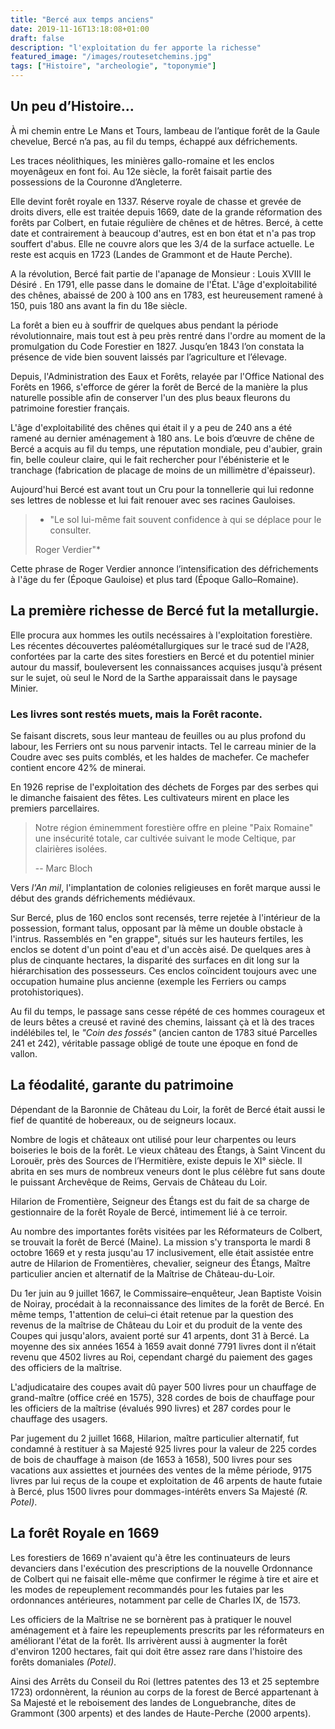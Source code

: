 ```yaml
---
title: "Bercé aux temps anciens"
date: 2019-11-16T13:18:08+01:00
draft: false
description: "l'exploitation du fer apporte la richesse"
featured_image: "/images/routesetchemins.jpg"
tags: ["Histoire", "archeologie", "toponymie"]
---
```


## Un peu d’Histoire…

À mi chemin entre Le Mans et Tours, lambeau de l’antique forêt de la Gaule chevelue, Bercé n’a pas, au fil du temps, échappé aux défrichements.

Les traces néolithiques, les minières gallo-romaine et les enclos moyenâgeux en font foi. 
Au 12e siècle, la forêt faisait partie des possessions de la Couronne d’Angleterre.

Elle devint forêt royale en 1337. Réserve royale de chasse et grevée de droits divers, 
elle est traitée depuis 1669, date de la grande réformation des forêts par Colbert, 
en futaie régulière de chênes et de hêtres. Bercé, à cette date et contrairement à beaucoup d'autres, est en bon état et n'a pas trop souffert d'abus. Elle ne couvre alors que les 3/4 de la surface actuelle. 
Le reste est acquis en 1723 (Landes de Grammont et de Haute Perche).

A la révolution, Bercé fait partie de l'apanage de Monsieur : Louis XVIII le Désiré .
En 1791, elle passe dans le domaine de l'État.
L'âge d'exploitabilité des chênes, abaissé de 200 à 100 ans en 1783, est heureusement ramené à 150, puis 180 ans avant la fin du 18e siècle.

La forêt a bien eu à souffrir de quelques abus pendant la période révolutionnaire,
mais tout est à peu près rentré dans l'ordre au moment de la promulgation du Code Forestier en 1827.
Jusqu’en 1843 l’on constata la présence de vide bien souvent laissés par l’agriculture et l’élevage. 

Depuis, l'Administration des Eaux et Forêts, relayée par l'Office National des Forêts en 1966, 
s'efforce de gérer la forêt de Bercé de la manière la plus naturelle possible afin de conserver 
l'un des plus beaux fleurons du patrimoine forestier français.

L'âge  d'exploitabilité des chênes qui était il y a peu de 240 ans a été ramené au dernier aménagement à 180 ans.
Le bois d’œuvre de chêne de Bercé a acquis au fil du temps, une réputation mondiale, 
peu d'aubier, grain fin, belle  couleur claire, qui le fait rechercher pour l'ébénisterie 
et le tranchage (fabrication de placage de moins de un millimètre d'épaisseur).

Aujourd'hui Bercé est avant tout un Cru pour la tonnellerie qui lui redonne ses lettres de noblesse et
lui fait renouer avec ses racines Gauloises.


>* "Le sol lui-même fait souvent confidence à qui se déplace pour le consulter.
>
>  Roger Verdier"*

Cette phrase de Roger Verdier annonce l’intensification des défrichements à l'âge du fer (Époque Gauloise) et plus tard (Époque Gallo–Romaine).


## La première richesse de Bercé fut la metallurgie.

Elle procura aux hommes les outils necéssaires à l'exploitation forestière.
Les récentes découvertes paléométallurgiques sur le tracé sud de l'A28, confortées par la carte des sites forestiers en Bercé et du potentiel minier autour du massif, bouleversent les connaissances acquises jusqu'à présent sur le sujet, où seul le Nord de la Sarthe apparaissait dans le paysage Minier. 


### Les livres sont restés muets, mais la Forêt raconte.

Se faisant discrets, sous leur manteau de feuilles ou au plus profond du labour, les Ferriers ont su nous parvenir intacts.
Tel le carreau minier de la Coudre avec ses puits comblés, et les haldes de machefer.
Ce machefer contient encore 42% de minerai.

En 1926 reprise de l'exploitation des déchets de Forges par des serbes qui le dimanche faisaient des fêtes.
Les cultivateurs mirent en place les premiers parcellaires.

> Notre région éminemment forestière offre en pleine "Paix Romaine" une insécurité totale, car cultivée suivant le mode Celtique, par clairières isolées.
>
> -- Marc Bloch

Vers *l'An mil*, l'implantation de colonies religieuses en forêt marque aussi le début des grands
défrichements médiévaux. 

Sur Bercé, plus de 160 enclos sont recensés, terre rejetée à l'intérieur de la possession, formant talus, opposant par là même un double obstacle à l'intrus.
Rassemblés en "en grappe", situés sur les hauteurs fertiles, les enclos se dotent d'un point d'eau et d'un accès aisé. De quelques ares à plus de cinquante hectares, la disparité des surfaces en dit long sur la hiérarchisation des possesseurs. 
Ces enclos coïncident toujours avec une occupation humaine plus ancienne (exemple les Ferriers ou camps protohistoriques).

Au fil du temps, le passage sans cesse répété de ces hommes courageux et de leurs bêtes a creusé et raviné des chemins, laissant çà et là des traces indélébiles tel, le *"Coin des fossés"* (ancien canton de 1783 situé Parcelles 241 et 242), véritable passage obligé de toute une époque en fond de vallon.


## La féodalité, garante du patrimoine

Dépendant de la Baronnie de Château du Loir, la forêt de Bercé était aussi le fief de quantité de hobereaux, ou de seigneurs locaux.

Nombre de logis et châteaux ont utilisé pour leur charpentes ou leurs boiseries le bois de la forêt. 
Le vieux château des Étangs, à Saint Vincent du Lorouër, près des Sources de l’Hermitière, existe depuis le XI° siècle. Il abrita en ses murs de nombreux veneurs dont le plus célèbre fut sans doute le puissant Archevêque de Reims, Gervais de Château du Loir.

Hilarion de Fromentière, Seigneur des Étangs est du fait de sa charge de gestionnaire de la forêt
Royale de Bercé, intimement lié à ce terroir.   

Au nombre des importantes forêts visitées par les Réformateurs de Colbert, se trouvait la forêt de Bercé (Maine).
La mission s'y transporta le mardi 8 octobre 1669 et y resta jusqu'au 17 inclusivement, elle était assistée entre autre de Hilarion de Fromentières, chevalier, seigneur des Étangs, Maître particulier ancien et alternatif
de la Maîtrise de Château-du-Loir.

Du 1er juin au 9 juillet 1667, le Commissaire–enquêteur, Jean Baptiste Voisin de Noiray, procédait à la reconnaissance des limites de la forêt de Bercé. En même temps, 1'attention de celui–ci était retenue par la question des revenus de la maîtrise de Château du Loir et du produit de la vente des Coupes qui jusqu'alors, avaient porté sur 41 arpents, dont 31 à Bercé. La moyenne des six années 1654 à 1659 avait donné 7791 livres dont il n’était revenu que 4502 livres au Roi, cependant chargé du paiement des gages des officiers de la maîtrise.

L'adjudicataire des coupes avait dû payer 500 livres pour un chauffage de grand-maître (office créé en 1575), 328 cordes de bois de chauffage pour les officiers de la maîtrise (évalués 990 livres) et 287 cordes pour le chauffage des usagers.

Par jugement du 2 juillet 1668, Hilarion, maître particulier alternatif, fut condamné à restituer à sa Majesté 925 livres pour la valeur de 225 cordes de bois de chauffage à maison (de 1653 à 1658), 500 livres pour ses vacations aux assiettes et journées des ventes de la même période, 9175 livres par lui reçus de la coupe et exploitation de 46 arpents de haute futaie à Bercé, plus 1500 livres pour dommages-intérêts envers Sa Majesté *(R. Potel)*.


## La forêt Royale en 1669 

Les forestiers de 1669 n'avaient qu'à être les continuateurs de leurs devanciers dans l'exécution des prescriptions de la nouvelle Ordonnance de Colbert qui ne faisait elle-même que confirmer le régime à tire et aire et les modes de repeuplement recommandés pour les futaies par les ordonnances antérieures, notamment par celle de Charles IX, de 1573.

Les officiers de la Maîtrise ne se bornèrent pas à pratiquer le nouvel aménagement et à faire les repeuplements prescrits par les réformateurs en améliorant l'état de la forêt. 
Ils arrivèrent aussi à augmenter la forêt d'environ 1200 hectares, fait qui doit être assez rare dans l'histoire des forêts domaniales *(Potel)*. 

Ainsi des Arrêts du Conseil du Roi (lettres patentes des 13 et 25 septembre 1723) ordonnèrent, la réunion au corps de la forest de Bercé appartenant à Sa Majesté et le reboisement des landes de Longuebranche, dites de Grammont (300 arpents) et des landes de Haute-Perche (2000 arpents).
